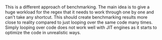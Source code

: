 This is a different approach of benchmarking. The main idea is to give a huge workload for the regex that it needs to work through one by one and can't take any shortcut. This should create benchmarking results more close to reality compared to just looping over the same code many times. Simply looping over code does not work well with JIT engines as it starts to optimize the code in unrealistic ways.

